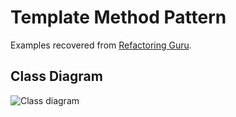 # Template Method Pattern

Examples recovered from [Refactoring Guru](https://refactoring.guru/es/design-patterns/template-method).

## Class Diagram

![Class diagram](https://refactoring.guru/images/patterns/diagrams/template-method/structure.png)
